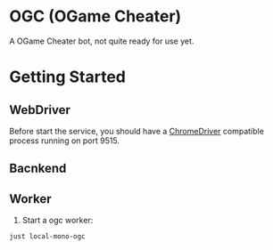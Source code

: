 # OGC (OGame Cheater)
A OGame Cheater bot, not quite ready for use yet.
# Getting Started
## WebDriver
Before start the service, you should have a [ChromeDriver](https://chromedriver.chromium.org/) compatible process running on port 9515.
## Bacnkend

## Worker
1. Start a ogc worker: 
```bash
just local-mono-ogc
```

